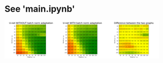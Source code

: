 # See 'main.ipynb'

 ![alt text](https://github.com/MarcoFurlan99/IoU_graph_3d/blob/master/graphs_2d/iteration0.png?raw=true)
 
